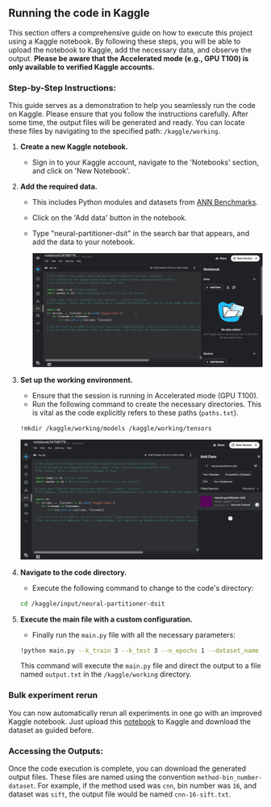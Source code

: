 ## Running the code in Kaggle

This section offers a comprehensive guide on how to execute this project using a Kaggle notebook. By following these steps, you will be able to upload the notebook to Kaggle, add the necessary data, and observe the output. **Please be aware that the Accelerated mode (e.g., GPU T100) is only available to verified Kaggle accounts.**

### Step-by-Step Instructions:

This guide serves as a demonstration to help you seamlessly run the code on Kaggle. Please ensure that you follow the instructions carefully. After some time, the output files will be generated and ready. You can locate these files by navigating to the specified path: `/kaggle/working`.

1. **Create a new Kaggle notebook.**
    - Sign in to your Kaggle account, navigate to the 'Notebooks' section, and click on 'New Notebook'.

2. **Add the required data.**
    - This includes Python modules and datasets from [ANN Benchmarks](https://github.com/erikbern/ann-benchmarks#data-sets).
    - Click on the 'Add data' button in the notebook.
    - Type "neural-partitioner-dsit" in the search bar that appears, and add the data to your notebook.

      ![Adding Data on Kaggle](uploads/data-import.gif) 

3. **Set up the working environment.**
    - Ensure that the session is running in Accelerated mode (GPU T100).
    - Run the following command to create the necessary directories. This is vital as the code explicitly refers to these paths (`paths.txt`).
    
    ```bash
    !mkdir /kaggle/working/models /kaggle/working/tensors
    ```
   
    ![Making Directories etc. on Kaggle](uploads/mkdir.gif) 

4. **Navigate to the code directory.**
    - Execute the following command to change to the code's directory:
   
    ```bash
    cd /kaggle/input/neural-partitioner-dsit
    ```

5. **Execute the main file with a custom configuration.**
    - Finally run the `main.py` file with all the necessary parameters:
    
    ```bash
    !python main.py --k_train 3 --k_test 3 --n_epochs 1 --dataset_name sift --model_type neural --n_levels 3 > /kaggle/working/output.txt 2>&1
    ```
    
    This command will execute the `main.py` file and direct the output to a file named `output.txt` in the `/kaggle/working` directory.

### Bulk experiment rerun

You can now automatically rerun all experiments in one go with an improved Kaggle notebook. Just upload this [notebook](neural-partitioner.ipynb) to Kaggle and download the dataset as guided before.

### Accessing the Outputs:

Once the code execution is complete, you can download the generated output files. These files are named using the convention `method-bin_number-dataset`. For example, if the method used was `cnn`, bin number was `16`, and dataset was `sift`, the output file would be named `cnn-16-sift.txt`.

